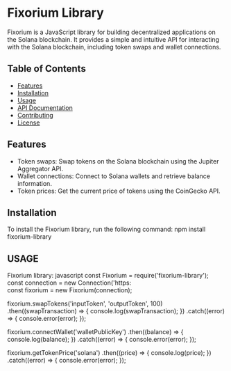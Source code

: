 # Fixorium Library

Fixorium is a JavaScript library for building decentralized applications on the Solana blockchain. It provides a simple and intuitive API for interacting with the Solana blockchain, including token swaps and wallet connections.

## Table of Contents
* [Features](#features)
* [Installation](#installation)
* [Usage](#usage)
* [API Documentation](#api-documentation)
* [Contributing](#contributing)
* [License](#license)

## Features
* Token swaps: Swap tokens on the Solana blockchain using the Jupiter Aggregator API.
* Wallet connections: Connect to Solana wallets and retrieve balance information.
* Token prices: Get the current price of tokens using the CoinGecko API.

## Installation
To install the Fixorium library, run the following command:
npm install fixorium-library


## USAGE

Fixorium library:
javascript
const Fixorium = require('fixorium-library');
const connection = new Connection('https:                          
const fixorium = new Fixorium(connection);

              
fixorium.swapTokens('inputToken', 'outputToken', 100)
  .then((swapTransaction) => {
    console.log(swapTransaction);
  })
  .catch((error) => {
    console.error(error);
  });

                 
fixorium.connectWallet('walletPublicKey')
  .then((balance) => {
    console.log(balance);
  })
  .catch((error) => {
    console.error(error);
  });

                  
fixorium.getTokenPrice('solana')
  .then((price) => {
    console.log(price);
  })
  .catch((error) => {
    console.error(error);
  });
